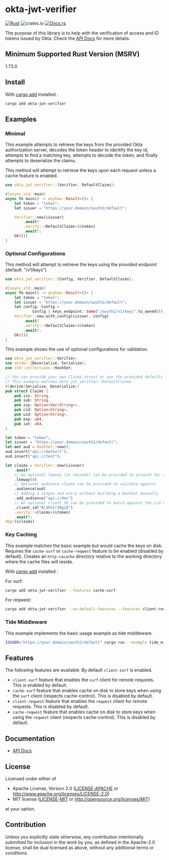 # okta-jwt-verifier

[![Rust](https://github.com/06chaynes/okta-jwt-verifier/actions/workflows/rust.yml/badge.svg)](https://github.com/06chaynes/okta-jwt-verifier/actions/workflows/rust.yml)
![crates.io](https://img.shields.io/crates/v/okta-jwt-verifier.svg)
[![Docs.rs](https://docs.rs/okta-jwt-verifier/badge.svg)](https://docs.rs/okta-jwt-verifier)

The purpose of this library is to help with the
verification of access and ID tokens issued by Okta.
Check the [API Docs](https://docs.rs/okta-jwt-verifier) for more details.

## Minimum Supported Rust Version (MSRV)

1.73.0

## Install

With [cargo add](https://github.com/killercup/cargo-edit#Installation) installed :

```sh
cargo add okta-jwt-verifier
```

## Examples

### Minimal

This example attempts to retrieve the keys from the provided Okta authorization server,
decodes the token header to identify the key id, attempts to find a matching key,
attempts to decode the token, and finally attempts to deserialize the claims.

This method will attempt to retrieve the keys upon each request unless a cache feature is enabled.

```rust
use okta_jwt_verifier::{Verifier, DefaultClaims};

#[async_std::main]
async fn main() -> anyhow::Result<()> {
    let token = "token";
    let issuer = "https://your.domain/oauth2/default";

    Verifier::new(&issuer)
        .await?
        .verify::<DefaultClaims>(&token)
        .await?;
    Ok(())
}
```

### Optional Configurations

This method will attempt to retrieve the keys using the provided endpoint (default: "/v1/keys")

```rust
use okta_jwt_verifier::{Config, Verifier, DefaultClaims};

#[async_std::main]
async fn main() -> anyhow::Result<()> {
    let token = "token";
    let issuer = "https://your.domain/oauth2/default";
    let config: Config =
            Config { keys_endpoint: Some("/oauth2/v1/keys".to_owned()) };
    Verifier::new_with_config(&issuer, config)
        .await?
        .verify::<DefaultClaims>(&token)
        .await?;
    Ok(())
}
```

This example shows the use of optional configurations for validation.

```rust
use okta_jwt_verifier::Verifier;
use serde::{Deserialize, Serialize};
use std::collections::HashSet;

// You can provide your own Claims struct or use the provided defaults
// This example matches okta_jwt_verifier::DefaultClaims
#[derive(Serialize, Deserialize)]
pub struct Claims {
    pub iss: String,
    pub sub: String,
    pub scp: Option<Vec<String>>,
    pub cid: Option<String>,
    pub uid: Option<String>,
    pub exp: u64,
    pub iat: u64,
}

let token = "token";
let issuer = "https://your.domain/oauth2/default";
let mut aud = HashSet::new();
aud.insert("api://default");
aud.insert("api://test");

let claims = Verifier::new(&issuer)
    .await?
    // An optional leeway (in seconds) can be provided to account for clock skew (default: 120)
    .leeway(0)
    // Optional audience claims can be provided to validate against
    .audience(aud)
    // Adding a single aud entry without building a HashSet manually
    .add_audience("api://dev")
    // An optional client ID can be provided to match against the cid claim
    .client_id("Bl3hStrINgiD")
    .verify::<Claims>(&token)
    .await?;
dbg!(&claims)
```

### Key Caching

This example matches the basic example but would cache the keys on disk. Requires the `cache-surf` or `cache-reqwest` feature to be enabled (disabled by default). Creates an `http-cacache` directory relative to the working directory where the cache files will reside.

With [cargo add](https://github.com/killercup/cargo-edit#Installation) installed :

For surf:

```sh
cargo add okta-jwt-verifier --features cache-surf
```

For reqwest:

```sh
cargo add okta-jwt-verifier --no-default-features --features client-reqwest,cache-reqwest
```

### Tide Middleware

This example implements the basic usage example as tide middleware.

  ```sh
  ISSUER="https://your.domain/oauth2/default" cargo run --example tide_middleware_basic
  ```

## Features

The following features are available. By default `client-surf` is enabled.

- `client-surf` feature that enables the `surf` client for remote requests. This is enabled by default.
- `cache-surf` feature that enables cache on disk to store keys when using the `surf` client (respects cache-control). This is disabled by default.
- `client-reqwest` feature that enables the `reqwest` client for remote requests. This is disabled by default.
- `cache-reqwest` feature that enables cache on disk to store keys when using the `reqwest` client (respects cache-control). This is disabled by default.

## Documentation

- [API Docs](https://docs.rs/okta-jwt-verifier)

## License

Licensed under either of

- Apache License, Version 2.0
   ([LICENSE-APACHE](LICENSE-APACHE) or <http://www.apache.org/licenses/LICENSE-2.0>)
- MIT license
   ([LICENSE-MIT](LICENSE-MIT) or <http://opensource.org/licenses/MIT>)

at your option.

## Contribution

Unless you explicitly state otherwise, any contribution intentionally submitted
for inclusion in the work by you, as defined in the Apache-2.0 license, shall be
dual licensed as above, without any additional terms or conditions.
